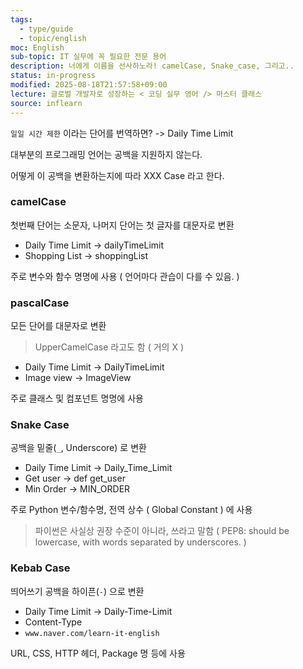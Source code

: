 ```yaml
---
tags:
  - type/guide
  - topic/english
moc: English
sub-topic: IT 실무에 꼭 필요한 전문 용어
description: 너에게 이름을 선사하노라! camelCase, Snake_case, 그리고..
status: in-progress
modified: 2025-08-18T21:57:58+09:00
lecture: 글로벌 개발자로 성장하는 < 코딩 실무 영어 /> 마스터 클래스
source: inflearn
---
```

`일일 시간 제한` 이라는 단어를 번역하면?
-> Daily Time Limit

대부분의 프로그래밍 언어는 공백을 지원하지 않는다.

어떻게 이 공백을 변환하는지에 따라 XXX Case 라고 한다.

### camelCase

첫번째 단어는 소문자, 나머지 단어는 첫 글자를 대문자로 변환

- Daily Time Limit -> dailyTimeLimit
- Shopping List -> shoppingList

주로 변수와 함수 명명에 사용 ( 언어마다 관습이 다를 수 있음. )

### pascalCase

모든 단어를 대문자로 변환

> UpperCamelCase 라고도 함 ( 거의 X )

- Daily Time Limit -> DailyTimeLimit
- Image view -> ImageView

주로 클래스 및 컴포넌트 명명에 사용

### Snake Case

공백을 밑줄(`_`, Underscore) 로 변환

- Daily Time Limit -> Daily_Time_Limit
- Get user -> def get_user
- Min Order -> MIN_ORDER

주로 Python 변수/함수명, 전역 상수 ( Global Constant ) 에 사용

>파이썬은 사실상 권장 수준이 아니라, 쓰라고 말함
( PEP8: should be lowercase, with words separated by underscores. )

### Kebab Case

띄어쓰기 공백을 하이픈(`-`) 으로 변환

- Daily Time Limit -> Daily-Time-Limit
- Content-Type
- `www.naver.com/learn-it-english`


URL, CSS, HTTP 헤더, Package 명 등에 사용
